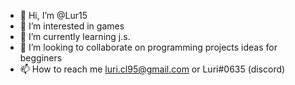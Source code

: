 - 👋 Hi, I’m @Lur15
- 👀 I’m interested in games
- 🌱 I’m currently learning j.s.
- 💞️ I’m looking to collaborate on programming projects ideas for begginers 
- 📫 How to reach me luri.cl95@gmail.com or Luri#0635 (discord)
<!---
Lur15/Lur15 is a ✨ special ✨ repository because its `README.md` (this file) appears on your GitHub profile.
You can click the Preview link to take a look at your changes.
--->
